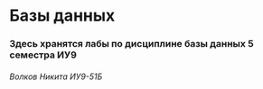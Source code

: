 # Базы данных

### Здесь хранятся лабы по дисциплине базы данных 5 семестра ИУ9

###### Волков Никита ИУ9-51Б